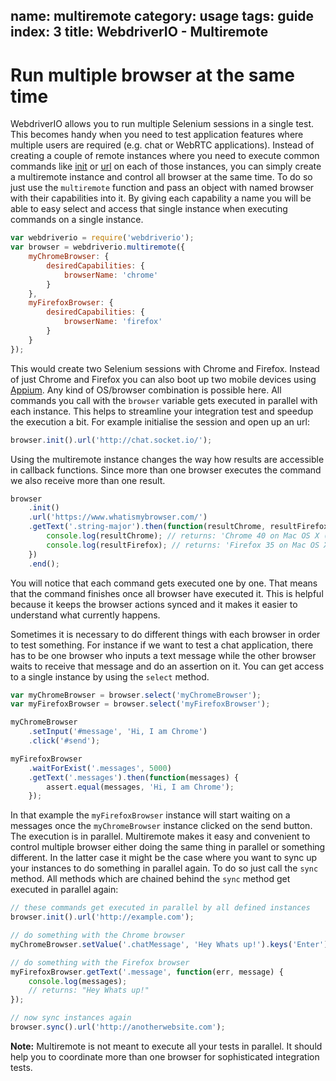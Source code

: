 name: multiremote
category: usage
tags: guide
index: 3
title: WebdriverIO - Multiremote
---

Run multiple browser at the same time
=====================================

WebdriverIO allows you to run multiple Selenium sessions in a single test. This becomes handy when you
need to test application features where multiple users are required (e.g. chat or WebRTC applications).
Instead of creating a couple of remote instances where you need to execute common commands like [init](http://webdriver.io/api/protocol/init.html)
or [url](http://webdriver.io/api/protocol/url.html) on each of those instances, you can simply create a
multiremote instance and control all browser at the same time. To do so just use the `multiremote`
function and pass an object with named browser with their capabilities into it. By giving each capability
a name you will be able to easy select and access that single instance when executing commands on a single
instance.

```js
var webdriverio = require('webdriverio');
var browser = webdriverio.multiremote({
    myChromeBrowser: {
        desiredCapabilities: {
            browserName: 'chrome'
        }
    },
    myFirefoxBrowser: {
        desiredCapabilities: {
            browserName: 'firefox'
        }
    }
});
```

This would create two Selenium sessions with Chrome and Firefox. Instead of just Chrome and Firefox you can
also boot up two mobile devices using [Appium](http://appium.io/). Any kind of OS/browser combination is
possible here. All commands you call with the `browser` variable gets executed in parallel with each instance.
This helps to streamline your integration test and speedup the execution a bit. For example initialise the
session and open up an url:

```js
browser.init().url('http://chat.socket.io/');
```

Using the multiremote instance changes the way how results are accessible in callback functions.
Since more than one browser executes the command we also receive more than one result.

```js
browser
    .init()
    .url('https://www.whatismybrowser.com/')
    .getText('.string-major').then(function(resultChrome, resultFirefox) {
        console.log(resultChrome); // returns: 'Chrome 40 on Mac OS X (Yosemite)'
        console.log(resultFirefox); // returns: 'Firefox 35 on Mac OS X (Yosemite)'
    })
    .end();
```

You will notice that each command gets executed one by one. That means that the command finishes once
all browser have executed it. This is helpful because it keeps the browser actions synced and it makes
it easier to understand what currently happens.

Sometimes it is necessary to do different things with each browser in order to test something. For instance
if we want to test a chat application, there has to be one browser who inputs a text message while the
other browser waits to receive that message and do an assertion on it. You can get access to a single instance
by using the `select` method.

```js
var myChromeBrowser = browser.select('myChromeBrowser');
var myFirefoxBrowser = browser.select('myFirefoxBrowser');

myChromeBrowser
    .setInput('#message', 'Hi, I am Chrome')
    .click('#send');

myFirefoxBrowser
    .waitForExist('.messages', 5000)
    .getText('.messages').then(function(messages) {
        assert.equal(messages, 'Hi, I am Chrome');
    });
```

In that example the `myFirefoxBrowser` instance will start waiting on a messages once the `myChromeBrowser`
instance clicked on the send button. The execution is in parallel. Multiremote makes it easy and convenient
to control multiple browser either doing the same thing in parallel or something different. In the latter case
it might be the case where you want to sync up your instances to do something in parallel again. To do so
just call the `sync` method. All methods which are chained behind the `sync` method get executed in parallel
again:

```js
// these commands get executed in parallel by all defined instances
browser.init().url('http://example.com');

// do something with the Chrome browser
myChromeBrowser.setValue('.chatMessage', 'Hey Whats up!').keys('Enter')

// do something with the Firefox browser
myFirefoxBrowser.getText('.message', function(err, message) {
    console.log(messages);
    // returns: "Hey Whats up!"
});

// now sync instances again
browser.sync().url('http://anotherwebsite.com');
```

__Note:__ Multiremote is not meant to execute all your tests in parallel. It should help you to coordinate
more than one browser for sophisticated integration tests.
